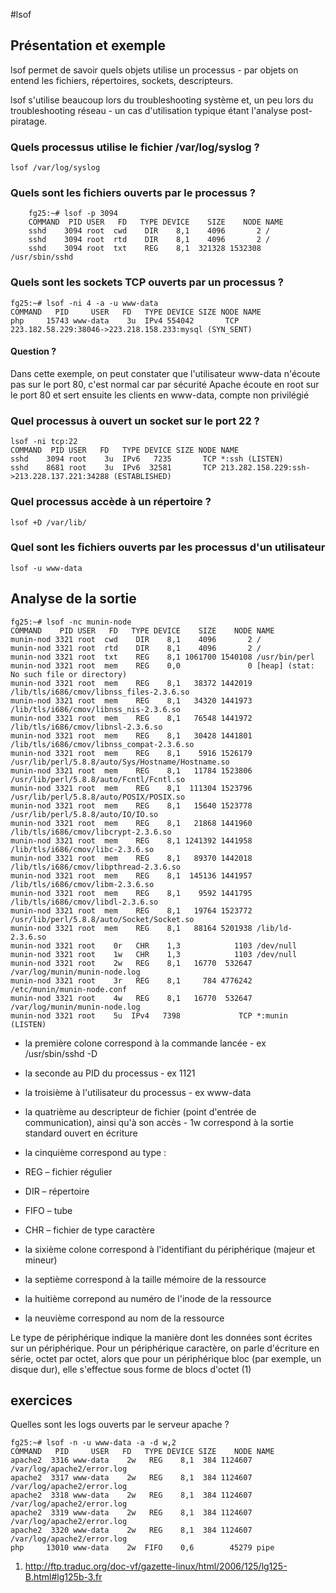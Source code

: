 #lsof

## Présentation et exemple 

lsof permet de savoir quels objets utilise un processus - par objets on entend les fichiers, répertoires, sockets, descripteurs.

lsof s'utilise beaucoup lors du troubleshooting système et, un peu lors du troubleshooting réseau - un cas d'utilisation typique étant l'analyse post-piratage.

### Quels processus utilise le fichier /var/log/syslog ?

    lsof /var/log/syslog

### Quels sont les fichiers ouverts par le processus ?

```
    fg25:~# lsof -p 3094
    COMMAND  PID USER   FD   TYPE DEVICE    SIZE    NODE NAME
    sshd    3094 root  cwd    DIR    8,1    4096       2 /
    sshd    3094 root  rtd    DIR    8,1    4096       2 /
    sshd    3094 root  txt    REG    8,1  321328 1532308 /usr/sbin/sshd
```


### Quels sont les sockets TCP ouverts par un processus ?

    fg25:~# lsof -ni 4 -a -u www-data
    COMMAND   PID     USER   FD   TYPE DEVICE SIZE NODE NAME
    php     15743 www-data    3u  IPv4 554042       TCP 223.182.58.229:38046->223.218.158.233:mysql (SYN_SENT)

#### Question ?

Dans cette exemple, on peut constater que l'utilisateur www-data n'écoute pas sur le port 80, c'est normal car par sécurité Apache écoute en root sur le port 80 et sert ensuite les clients en www-data, compte non privilégié

### Quel processus à ouvert un socket sur le port 22 ?
    lsof -ni tcp:22
    COMMAND  PID USER   FD   TYPE DEVICE SIZE NODE NAME
    sshd    3094 root    3u  IPv6   7235       TCP *:ssh (LISTEN)
    sshd    8681 root    3u  IPv6  32581       TCP 213.282.158.229:ssh->213.228.137.221:34288 (ESTABLISHED)

### Quel processus accède à un répertoire ?
    lsof +D /var/lib/

### Quel sont les fichiers ouverts par les processus d'un utilisateur
    lsof -u www-data


## Analyse de la sortie

```
fg25:~# lsof -nc munin-node 
COMMAND    PID USER   FD   TYPE DEVICE    SIZE    NODE NAME
munin-nod 3321 root  cwd    DIR    8,1    4096       2 /
munin-nod 3321 root  rtd    DIR    8,1    4096       2 /
munin-nod 3321 root  txt    REG    8,1 1061700 1540108 /usr/bin/perl
munin-nod 3321 root  mem    REG    0,0               0 [heap] (stat: No such file or directory)
munin-nod 3321 root  mem    REG    8,1   38372 1442019 /lib/tls/i686/cmov/libnss_files-2.3.6.so
munin-nod 3321 root  mem    REG    8,1   34320 1441973 /lib/tls/i686/cmov/libnss_nis-2.3.6.so
munin-nod 3321 root  mem    REG    8,1   76548 1441972 /lib/tls/i686/cmov/libnsl-2.3.6.so
munin-nod 3321 root  mem    REG    8,1   30428 1441801 /lib/tls/i686/cmov/libnss_compat-2.3.6.so
munin-nod 3321 root  mem    REG    8,1    5916 1526179 /usr/lib/perl/5.8.8/auto/Sys/Hostname/Hostname.so
munin-nod 3321 root  mem    REG    8,1   11784 1523806 /usr/lib/perl/5.8.8/auto/Fcntl/Fcntl.so
munin-nod 3321 root  mem    REG    8,1  111304 1523796 /usr/lib/perl/5.8.8/auto/POSIX/POSIX.so
munin-nod 3321 root  mem    REG    8,1   15640 1523778 /usr/lib/perl/5.8.8/auto/IO/IO.so
munin-nod 3321 root  mem    REG    8,1   21868 1441960 /lib/tls/i686/cmov/libcrypt-2.3.6.so
munin-nod 3321 root  mem    REG    8,1 1241392 1441958 /lib/tls/i686/cmov/libc-2.3.6.so
munin-nod 3321 root  mem    REG    8,1   89370 1442018 /lib/tls/i686/cmov/libpthread-2.3.6.so
munin-nod 3321 root  mem    REG    8,1  145136 1441957 /lib/tls/i686/cmov/libm-2.3.6.so
munin-nod 3321 root  mem    REG    8,1    9592 1441795 /lib/tls/i686/cmov/libdl-2.3.6.so
munin-nod 3321 root  mem    REG    8,1   19764 1523772 /usr/lib/perl/5.8.8/auto/Socket/Socket.so
munin-nod 3321 root  mem    REG    8,1   88164 5201938 /lib/ld-2.3.6.so
munin-nod 3321 root    0r   CHR    1,3            1103 /dev/null
munin-nod 3321 root    1w   CHR    1,3            1103 /dev/null
munin-nod 3321 root    2w   REG    8,1   16770  532647 /var/log/munin/munin-node.log
munin-nod 3321 root    3r   REG    8,1     784 4776242 /etc/munin/munin-node.conf
munin-nod 3321 root    4w   REG    8,1   16770  532647 /var/log/munin/munin-node.log
munin-nod 3321 root    5u  IPv4   7398             TCP *:munin (LISTEN)
```

* la première colone correspond à la commande lancée - ex /usr/sbin/sshd -D 
* la seconde au PID du processus - ex 1121
* la troisième à l'utilisateur du processus - ex www-data
* la quatrième au descripteur de fichier (point d'entrée de communication), ainsi qu'à son accès  - 1w correspond à la sortie standard ouvert en écriture 
* la cinquième correspond au type :

 * REG – fichier régulier
 * DIR – répertoire
 * FIFO – tube 
 * CHR – fichier de type caractère
* la sixième colone correspond à l'identifiant du périphérique (majeur et mineur) 
* la septième correspond à la taille mémoire de la ressource 
* la huitième correpond au numéro de l'inode de la ressource
* la neuvième correspond au nom de la ressource   



Le type de périphérique indique la manière dont les données sont écrites sur un périphérique. Pour un périphérique caractère, on parle d'écriture en série, octet par octet, alors que pour un périphérique bloc (par exemple, un disque dur), elle s'effectue sous forme de blocs d'octet (1)


## exercices

Quelles sont les logs ouverts par le serveur apache ?

```
fg25:~# lsof -n -u www-data -a -d w,2
COMMAND   PID     USER   FD   TYPE DEVICE SIZE    NODE NAME
apache2  3316 www-data    2w   REG    8,1  384 1124607 /var/log/apache2/error.log
apache2  3317 www-data    2w   REG    8,1  384 1124607 /var/log/apache2/error.log
apache2  3318 www-data    2w   REG    8,1  384 1124607 /var/log/apache2/error.log
apache2  3319 www-data    2w   REG    8,1  384 1124607 /var/log/apache2/error.log
apache2  3320 www-data    2w   REG    8,1  384 1124607 /var/log/apache2/error.log
php     13010 www-data    2w  FIFO    0,6        45279 pipe
```

1) http://ftp.traduc.org/doc-vf/gazette-linux/html/2006/125/lg125-B.html#lg125b-3.fr


